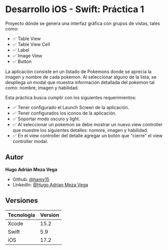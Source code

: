 
# Desarrollo iOS - Swift: Práctica 1

Proyecto dónde se genera una interfaz gráfica con grupos de vistas, tales como: 

- ✅ Table View
- ✅ Table View Cell
- ✅ Label
- ✅ Image View
- ✅ Button









La aplicación consiste en un listado de Pokemons donde se aprecia la imagen y nombre de cada pokemon. Al seleccionar alguno de la lista, se despliega un modal que muestra información detallada del pokemon tal como: nombre, imagen y habilidad.

Esta práctica busca cumplir con los siguientes requerimientos:


- ✅ Tener configurado el Launch Screen de la aplicación.
- ✅ Tener configurados los iconos de la aplicación.
- ✅ Soportar modo oscuro y light.
- ✅ Al seleccionar un pokemon se debe mostrar un nuevo view controller que muestre los siguientes detalles: nomnre, imagen y habilidad.
- ✅ En el view controller del detalle agregar un botón que "cierre" el view controller modal.

## Autor
**Hugo Adrián Meza Vega** 
- Github: [@hamv15](https://github.com/hamv15)
- LinkedIn: [@Hugo Adrian Meza Vega](https://www.linkedin.com/in/hamv15/)


## Versiones

| Tecnología             | Version                                                                |
| ----------------- | ------------------------------------------------------------------ |
| Xcode | 15.2 |
| Swift | 5.9 |
| iOS | 17.2 |



